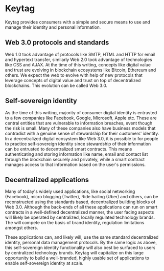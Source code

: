 # Keytag

Keytag provides consumers with a simple and secure means to use and manage their identity and personal information.

## Web 3.0 protocols and standards

Web 1.0 took advantage of protocols like SMTP, HTML and HTTP for email and hypertext transfer, similarly Web 2.0 took advantage of technologies like CSS and AJAX. At the time of this writing, concepts like digital value and trust are evolving in blockchain ecosystems like Bitcoin, Ethereum and others. We expect the web to evolve with help of new protocols that leverage concepts of digital value and trust on top of decentralized blockchains. This evolution can be called Web 3.0.

## Self-sovereign identity

As the time of this writing, majority of consumer digital identity is entrusted to a few companies like Facebook, Google, Microsoft, Apple etc. These are central entities that are vulnerable to information breaches, event though the risk is small. Many of these companies also have business models that contradict with a genuine sense of stewardship for their customers' identity. In a decentralized digital ecosystem like Web 3.0, it is possible to for people to practice self-sovereign identity since stewardship of their information can be entrusted to decentralized smart contracts. This means authenticating and storing information like name, email and contact list through the blockchain securely and privately, while a smart contract manages access to that information based on the user's permissions.

## Decentralized applications

Many of today's widely used applications, like social networking (Facebook), micro blogging (Twitter), Ride hailing (Uber) and others, can be reconstructed using the standards based, decentralized building blocks of Web 3.0. Although the back-ends of all these applications can run on smart contracts in a well-defined decentralized manner, the user facing aspects will likely be operated by centralized, locally regulated technology brands. The will compete on the basis of brand identity, regulation limitations amongst others.

These applications can, and likely will, use the same standard decentralized identity, personal data management protocols. By the same logic as above, this self-sovereign identity functionality will also best be surfaced to users by centralized technology brands. Keytag will capitalize on this large opportunity to build a well-branded, highly usable set of applications to enable self-sovereign identity at scale.  
